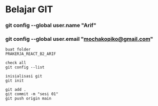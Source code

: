 # Belajar GIT
### git config --global user.name "Arif"
### git config --global user.email "mochakopiko@gmail.com"

```
buat folder
PRAKERJA_REACT_B2_ARIF

check all
git config --list

inisialisasi git
git init

git add .
git commit -m "sesi 01"
git push origin main
```
